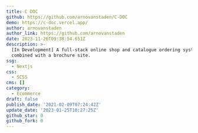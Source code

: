 ```yaml
---
title: C DOC
github: https://github.com/arnovanstaden/C-DOC
demo: https://c-doc.vercel.app/
author: arnovanstaden
author_link: https://github.com/arnovanstaden
date: 2023-11-26T09:38:54.651Z
description: >-
  [In Development] A full-stack online shop and catalogue ordering system
  combined with a brochure site.
ssg:
  - Nextjs
css:
  - SCSS
cms: []
category:
  - Ecommerce
draft: false
publish_date: '2021-02-09T07:24:42Z'
update_date: '2023-01-25T10:27:25Z'
github_star: 0
github_fork: 0
---
```

